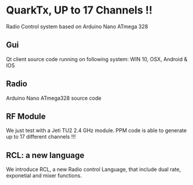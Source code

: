 # QuarkTx, UP to 17 Channels !!
Radio Control system based on Arduino Nano ATmega 328

## Gui
Qt client source code running on following system: WIN 10, OSX, Android & IOS

## Radio
Arduino Nano ATmega328 source code

## RF Module
We just test with a Jeti TU2 2.4 GHz module. PPM code is able to generate up to 17 different channels !!!

## RCL: a new language
We introduce RCL, a new Radio control Language, that include dual rate, exponetial and mixer functions. 